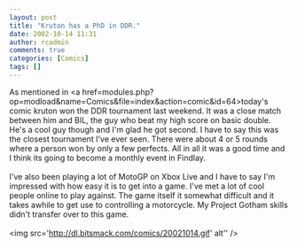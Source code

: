 ```yaml
---
layout: post
title: "Kruton has a PhD in DDR."
date: 2002-10-14 11:31
author: rcadmin
comments: true
categories: [Comics]
tags: []
---
```

As mentioned in <a href=modules.php?op=modload&name=Comics&file=index&action=comic&id=64>today's comic</a> kruton won the DDR tournament last weekend. It was a close match between him and BIL, the guy who beat my high score on basic double. He's a cool guy though and I'm glad he got second. I have to say this was the closest tournament I've ever seen. There were about 4 or 5 rounds where a person won by only a few perfects. All in all it was a good time and I think its going to become a monthly event in Findlay.
<br />
<br />
I've also been playing a lot of MotoGP on Xbox Live and I have to say I'm impressed with how easy it is to get into a game. I've met a lot of cool people online to play against. The game itself it somewhat difficult and it takes awhile to get use to controlling a motorcycle. My Project Gotham skills didn't transfer over to this game.<br /><br /><!--more--><img src='http://dl.bitsmack.com/comics/20021014.gif' alt'' />
